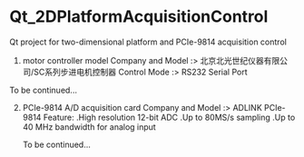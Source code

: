 # Qt_2DPlatformAcquisitionControl
Qt project for two-dimensional platform and PCIe-9814 acquisition control


1. motor controller model
  Company and Model :> 
      北京北光世纪仪器有限公司/SC系列步进电机控制器
  Control Mode :> 
      RS232 Serial Port
  
  To be continued...

2. PCIe-9814 A/D acquisition card
  Company and Model :> 
      ADLINK PCIe-9814
  Feature:
    .High resolution 12-bit ADC
    .Up to 80MS/s sampling 
    .Up to 40 MHz bandwidth for analog input
   
   To be continued...
